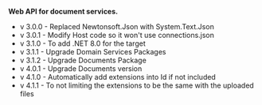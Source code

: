 ﻿**Web API for document services.**

- v 3.0.0 - Replaced Newtonsoft.Json with System.Text.Json
- v 3.0.1 - Modify Host code so it won't use connections.json
- v 3.1.0 - To add .NET 8.0 for the target
- v 3.1.1 - Upgrade Domain Services Packages
- v 3.1.2 - Upgrade Documents Package
- v 4.0.1 - Upgrade Documents version
- v 4.1.0 - Automatically add extensions into Id if not included
- v 4.1.1 - To not limiting the extensions to be the same with the uploaded files